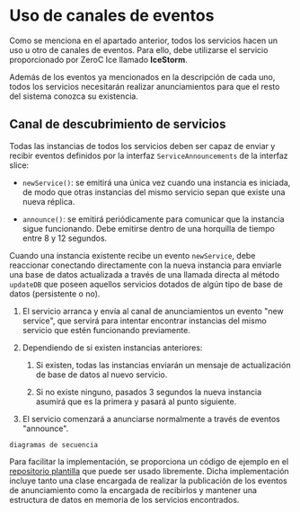 # Uso de canales de eventos

Como se menciona en el apartado anterior, todos los servicios hacen un uso
u otro de canales de eventos. Para ello, debe utilizarse el servicio
proporcionado por ZeroC Ice llamado **IceStorm**.

Además de los eventos ya mencionados en la descripción de cada uno, todos
los servicios necesitarán realizar anunciamientos para que el resto del
sistema conozca su existencia.

## Canal de descubrimiento de servicios

Todas las instancias de todos los servicios deben ser capaz de enviar y
recibir eventos definidos por la interfaz `ServiceAnnouncements` de la
interfaz slice:

- `newService()`: se emitirá una única vez cuando una instancia es
    iniciada, de modo que otras instancias del mismo servicio sepan que
    existe una nueva réplica.

- `announce()`: se emitirá periódicamente para comunicar que la instancia
    sigue funcionando. Debe emitirse dentro de una horquilla de tiempo
    entre 8 y 12 segundos.

Cuando una instancia existente recibe un evento `newService`, debe
reaccionar conectando directamente con la nueva instancia para enviarle
una base de datos actualizada a través de una llamada directa al método
`updateDB` que poseen aquellos servicios dotados de algún tipo de base
de datos (persistente o no).

1. El servicio arranca y envía al canal de anunciamientos un evento "new
    service", que servirá para intentar encontrar instancias del mismo
    servicio que estén funcionando previamente.

1. Dependiendo de si existen instancias anteriores:
    1. Si existen, todas las instancias enviarán un mensaje de
        actualización de base de datos al nuevo servicio.

    1. Si no existe ninguno, pasados 3 segundos la nueva instancia asumirá
        que es la primera y pasará al punto siguiente.

1. El servicio comenzará a anunciarse normalmente a través de eventos
    "announce".

 ```
 diagramas de secuencia
 ```

Para facilitar la implementación, se proporciona un código de ejemplo en
el [repositorio plantilla][1] que puede ser usado libremente. Dicha
implementación incluye tanto una clase encargada de realizar la
publicación de los eventos de anunciamiento como la encargada de
recibirlos y mantener una estructura de datos en memoria de los servicios
encontrados.

[1]: https://github.com/SSDD-2021-2022/template-ssdd-lab
